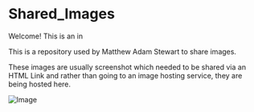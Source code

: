 # Shared_Images

Welcome! This is an in 

This is a repository used by Matthew Adam Stewart to share images.

These images are usually screenshot which needed to be shared via an HTML Link and rather than going to an image hosting service, they are being hosted here.

![Image](src)
